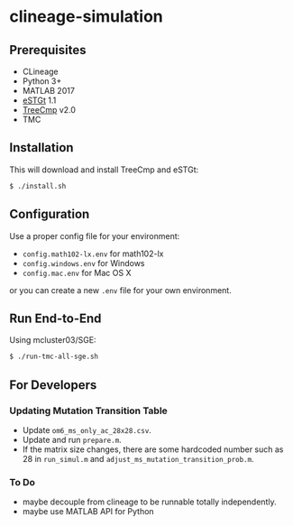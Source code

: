 # clineage-simulation

## Prerequisites

- CLineage
- Python 3+
- MATLAB 2017
- [eSTGt](https://github.com/hisplan/eSTGt) 1.1
- [TreeCmp](https://eti.pg.edu.pl/treecmp/index.html) v2.0
- TMC

## Installation

This will download and install TreeCmp and eSTGt:

```bash
$ ./install.sh
```

## Configuration

Use a proper config file for your environment:

- `config.math102-lx.env` for math102-lx
- `config.windows.env` for Windows
- `config.mac.env` for Mac OS X

or you can create a new `.env` file for your own environment.

## Run End-to-End

Using mcluster03/SGE:

```bash
$ ./run-tmc-all-sge.sh
```

## For Developers

### Updating Mutation Transition Table

- Update `om6_ms_only_ac_28x28.csv`.
- Update and run `prepare.m`.
- If the matrix size changes, there are some hardcoded number such as 28 in `run_simul.m` and `adjust_ms_mutation_transition_prob.m`.

### To Do

- maybe decouple from clineage to be runnable totally independently.
- maybe use MATLAB API for Python
